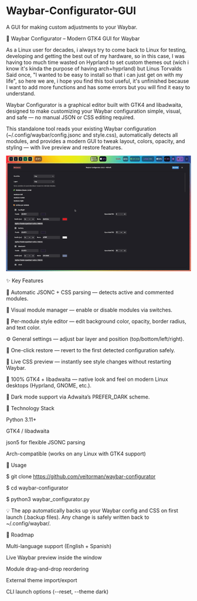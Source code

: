 # Waybar-Configurator-GUI
A GUI for making custom adjustments to your Waybar.

🧩 Waybar Configurator – Modern GTK4 GUI for Waybar

As a Linux user for decades, i always try to come back to Linux for testing, developing and getting the best out of my hardware, so in this case, I was having too much time wasted on Hyprland to set custom themes out (wich i know it's kinda the purpose of having arch+hyprland) but Linus Torvalds Said once, "I wanted to be easy to install so that i can just get on with my life", so here we are, i hope you find this tool useful, it's unfinished because I want to add more functions and has some errors but you will find it easy to understand.

Waybar Configurator is a graphical editor built with GTK4 and libadwaita, designed to make customizing your Waybar configuration simple, visual, and safe — no manual JSON or CSS editing required.

This standalone tool reads your existing Waybar configuration (~/.config/waybar/config.jsonc and style.css), automatically detects all modules, and provides a modern GUI to tweak layout, colors, opacity, and styling — with live preview and restore features.

<img src="https://github.com/veitorman/Waybar-Configurator-GUI/blob/main/demo2.gif" alt="Preview Functions">

✨ Key Features

🧠 Automatic JSONC + CSS parsing — detects active and commented modules.

🧩 Visual module manager — enable or disable modules via switches.

🎨 Per-module style editor — edit background color, opacity, border radius, and text color.

⚙️ General settings — adjust bar layer and position (top/bottom/left/right).

💾 One-click restore — revert to the first detected configuration safely.

🔄 Live CSS preview — instantly see style changes without restarting Waybar.

🧱 100% GTK4 + libadwaita — native look and feel on modern Linux desktops (Hyprland, GNOME, etc.).

🌙 Dark mode support via Adwaita’s PREFER_DARK scheme.



🧰 Technology Stack

Python 3.11+

GTK4 / libadwaita

json5 for flexible JSONC parsing

Arch-compatible (works on any Linux with GTK4 support)

🚀 Usage

$ git clone https://github.com/veitorman/waybar-configurator

$ cd waybar-configurator

$ python3 waybar_configurator.py



💡 The app automatically backs up your Waybar config and CSS on first launch (.backup files).
Any change is safely written back to ~/.config/waybar/.

🧩 Roadmap

 Multi-language support (English + Spanish)

 Live Waybar preview inside the window

 Module drag-and-drop reordering

 External theme import/export

 CLI launch options (--reset, --theme dark)

